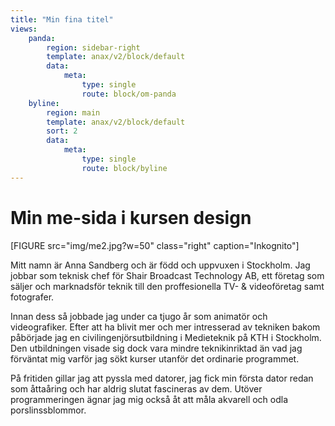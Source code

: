 ```yaml
---
title: "Min fina titel"
views:
    panda:
        region: sidebar-right
        template: anax/v2/block/default
        data:
            meta: 
                type: single
                route: block/om-panda
    byline:
        region: main
        template: anax/v2/block/default
        sort: 2
        data:
            meta: 
                type: single
                route: block/byline
---
```

Min me-sida i kursen design
=========================



[FIGURE src="img/me2.jpg?w=50" class="right" caption="Inkognito"]


Mitt namn är Anna Sandberg och är född och uppvuxen i Stockholm. Jag jobbar som teknisk chef för Shair Broadcast Technology AB, ett företag som säljer och marknadsför teknik till den proffesionella TV- & videoföretag samt fotografer.

Innan dess så jobbade jag under ca tjugo år som animatör och videografiker. Efter att ha blivit mer och mer intresserad av tekniken bakom påbörjade jag en civilingenjörsutbildning i Medieteknik på KTH i Stockholm. Den utbildningen visade sig dock vara mindre teknikinriktad än vad jag förväntat mig varför jag sökt kurser utanför det ordinarie programmet.

På fritiden gillar jag att pyssla med datorer, jag fick min första dator redan som åttaåring och har aldrig slutat fascineras av dem. Utöver programmeringen ägnar jag mig också åt att måla akvarell och odla porslinssblommor.
